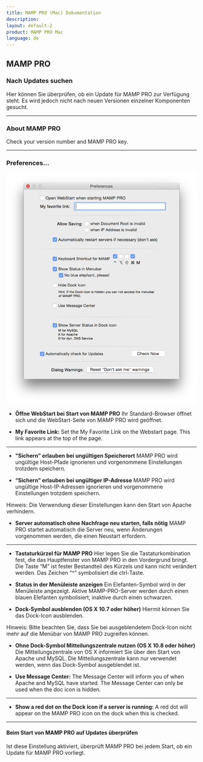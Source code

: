 ```yaml
---
title: MAMP PRO (Mac) Dokumentation
description: 
layout: default-2
product: MAMP PRO Mac
language: de
---
```


## MAMP PRO

### Nach Updates suchen

Hier können Sie überprüfen, ob ein Update für MAMP PRO zur Verfügung steht. Es wird jedoch nicht nach neuen Versionen einzelner Komponenten gesucht.

---

### About MAMP PRO

Check your version number and MAMP PRO key.

---

### Preferences...
 
![MAMP](Einstellungen.png)


*  **Öffne WebStart bei Start von MAMP PRO**
     Ihr Standard-Browser öffnet sich und die WebStart-Seite von MAMP PRO wird geöffnet.

*  **My Favorite Link:**
     Set the My Favorite Link on the Webstart page. This link appears at the top of the page.

---

*  **“Sichern” erlauben bei ungültigen Speicherort**
    MAMP PRO wird ungültige Host-Pfade ignorieren und vorgenommene Einstellungen trotzdem speichern.

*  **“Sichern” erlauben bei ungültiger IP-Adresse**
    MAMP PRO wird ungültige Host-IP-Adressen ignorieren und vorgenommene Einstellungen trotzdem speichern. 

  <div class="alert" role="alert">
  Hinweis: Die Verwendung dieser Einstellungen kann den Start von Apache verhindern.
  </div>

*  **Server automatisch ohne Nachfrage neu starten, falls nötig**
    MAMP PRO startet automatisch die Server neu, wenn Änderungen vorgenommen werden, die einen Neustart erfordern.

 ---

*  **Tastaturkürzel für MAMP PRO**
    Hier legen Sie die Tastaturkombination fest, die das Hauptfenster von MAMP PRO in den Vordergrund bringt. Die Taste “M” ist fester Bestandteil des Kürzels und kann nicht verändert werden. Das Zeichen “^” symbolisiert die ctrl-Taste. 

*  **Status in der Menüleiste anzeigen**
    Ein Elefanten-Symbol wird in der Menüleiste angezeigt. Aktive MAMP-PRO-Server werden durch einen blauen Elefanten symbolisiert, inaktive durch einen schwarzen.

*  **Dock-Symbol ausblenden (OS X 10.7 oder höher)**
    Hiermit können Sie das Dock-Icon ausblenden.

<div class="alert" role="alert">
Hinweis: Bitte beachten Sie, dass Sie bei ausgeblendetem Dock-Icon nicht mehr auf die Menübar von MAMP PRO zugreifen können.
</div>

*  **Ohne Dock-Symbol Mitteilungszentrale nutzen (OS X 10.8 oder höher)**
    Die Mitteilungszentrale von OS X informiert Sie über den Start von Apache und MySQL. Die Mitteilungszentrale kann nur verwendet werden, wenn das Dock-Symbol ausgeblendet ist.

 *  **Use Message Center:**
     The Message Center will inform you of when Apache and MySQL have started. The Message Center can only be used when the doc icon is hidden.

---

*  **Show a red dot on the Dock icon if a server is running:**
     A red dot will appear on the MAMP PRO icon on the dock when this is checked.

---

#### Beim Start von MAMP PRO auf Updates überprüfen

Ist diese Einstellung aktiviert, überprüft MAMP PRO bei jedem Start, ob ein Update für MAMP PRO vorliegt.

